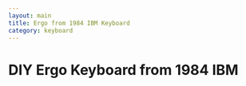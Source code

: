 ```yaml
---
layout: main
title: Ergo from 1984 IBM Keyboard
category: keyboard
---
```


# DIY Ergo Keyboard from 1984 IBM 
